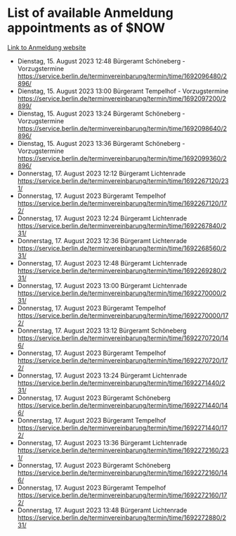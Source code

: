 # List of available Anmeldung appointments as of $NOW
[Link to Anmeldung website](https://service.berlin.de/terminvereinbarung/termin/tag.php?termin=1&anliegen[]=120686&dienstleisterlist=122210,122217,327316,122219,327312,122227,327314,122231,327346,122243,327348,122254,122252,329742,122260,329745,122262,329748,122271,327278,122273,327274,122277,327276,330436,122280,327294,122282,327290,122284,327292,122291,327270,122285,327266,122286,327264,122296,327268,150230,329760,122297,327286,122294,327284,122312,329763,122314,329775,122304,327330,122311,327334,122309,327332,317869,122281,327352,122279,329772,122283,122276,327324,122274,327326,122267,329766,122246,327318,122251,327320,122257,327322,122208,327298,122226,327300&herkunft=http%3A%2F%2Fservice.berlin.de%2Fdienstleistung%2F120686%2F)
- Dienstag, 15. August 2023 12:48 Bürgeramt Schöneberg - Vorzugstermine https://service.berlin.de/terminvereinbarung/termin/time/1692096480/2896/
- Dienstag, 15. August 2023 13:00 Bürgeramt Tempelhof - Vorzugstermine https://service.berlin.de/terminvereinbarung/termin/time/1692097200/2899/
- Dienstag, 15. August 2023 13:24 Bürgeramt Schöneberg - Vorzugstermine https://service.berlin.de/terminvereinbarung/termin/time/1692098640/2896/
- Dienstag, 15. August 2023 13:36 Bürgeramt Schöneberg - Vorzugstermine https://service.berlin.de/terminvereinbarung/termin/time/1692099360/2896/
- Donnerstag, 17. August 2023 12:12 Bürgeramt Lichtenrade https://service.berlin.de/terminvereinbarung/termin/time/1692267120/231/
- Donnerstag, 17. August 2023  Bürgeramt Tempelhof https://service.berlin.de/terminvereinbarung/termin/time/1692267120/172/
- Donnerstag, 17. August 2023 12:24 Bürgeramt Lichtenrade https://service.berlin.de/terminvereinbarung/termin/time/1692267840/231/
- Donnerstag, 17. August 2023 12:36 Bürgeramt Lichtenrade https://service.berlin.de/terminvereinbarung/termin/time/1692268560/231/
- Donnerstag, 17. August 2023 12:48 Bürgeramt Lichtenrade https://service.berlin.de/terminvereinbarung/termin/time/1692269280/231/
- Donnerstag, 17. August 2023 13:00 Bürgeramt Lichtenrade https://service.berlin.de/terminvereinbarung/termin/time/1692270000/231/
- Donnerstag, 17. August 2023  Bürgeramt Tempelhof https://service.berlin.de/terminvereinbarung/termin/time/1692270000/172/
- Donnerstag, 17. August 2023 13:12 Bürgeramt Schöneberg https://service.berlin.de/terminvereinbarung/termin/time/1692270720/146/
- Donnerstag, 17. August 2023  Bürgeramt Tempelhof https://service.berlin.de/terminvereinbarung/termin/time/1692270720/172/
- Donnerstag, 17. August 2023 13:24 Bürgeramt Lichtenrade https://service.berlin.de/terminvereinbarung/termin/time/1692271440/231/
- Donnerstag, 17. August 2023  Bürgeramt Schöneberg https://service.berlin.de/terminvereinbarung/termin/time/1692271440/146/
- Donnerstag, 17. August 2023  Bürgeramt Tempelhof https://service.berlin.de/terminvereinbarung/termin/time/1692271440/172/
- Donnerstag, 17. August 2023 13:36 Bürgeramt Lichtenrade https://service.berlin.de/terminvereinbarung/termin/time/1692272160/231/
- Donnerstag, 17. August 2023  Bürgeramt Schöneberg https://service.berlin.de/terminvereinbarung/termin/time/1692272160/146/
- Donnerstag, 17. August 2023  Bürgeramt Tempelhof https://service.berlin.de/terminvereinbarung/termin/time/1692272160/172/
- Donnerstag, 17. August 2023 13:48 Bürgeramt Lichtenrade https://service.berlin.de/terminvereinbarung/termin/time/1692272880/231/
